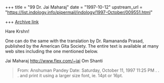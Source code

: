 +++
title = "99 Dr. Jai Maharaj"
date = "1997-10-12"
upstream_url = "https://list.indology.info/pipermail/indology/1997-October/009551.html"

+++
[Archive link](https://list.indology.info/pipermail/indology/1997-October/009551.html)

Hare Krshn!

One can do the same with the translation by Dr. Ramananda Prasad,
published by the American Gita Society.  The entire text is available
at many web sites including the one mentioned below.

Jai Maharaj
http://www.flex.com/~jai
Om Shanti

> From: Anshuman Pandey <apandey at U.WASHINGTON.EDU>
> Date: Saturday, October 11, 1997 11:25 PM
> . . . and print it using a larger size font, ie. 14pt or 16pt.



